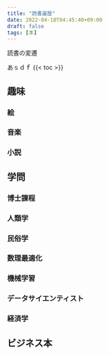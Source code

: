 ```yaml
---
title: "読書遍歴"
date: 2022-04-18T04:45:40+09:00
draft: false
tags: [本]
---
```

読書の変遷

あｓｄｆ
{{< toc >}}
## 趣味
### 絵
### 音楽
### 小説
## 学問
### 博士課程
### 人類学
### 民俗学
### 数理最適化
### 機械学習
### データサイエンティスト
### 経済学
## ビジネス本